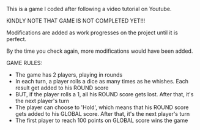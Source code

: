 This is a game I coded after following a video tutorial on Youtube.

KINDLY NOTE THAT GAME IS NOT COMPLETED YET!!!

Modifications are added as work progresses on the project until it is perfect. 

By the time you check again, more modifications would have been added.


GAME RULES:

- The game has 2 players, playing in rounds
- In each turn, a player rolls a dice as many times as he whishes. Each result get added to his ROUND score
- BUT, if the player rolls a 1, all his ROUND score gets lost. After that, it's the next player's turn
- The player can choose to 'Hold', which means that his ROUND score gets added to his GLOBAL score. After that, it's the next player's turn
- The first player to reach 100 points on GLOBAL score wins the game

